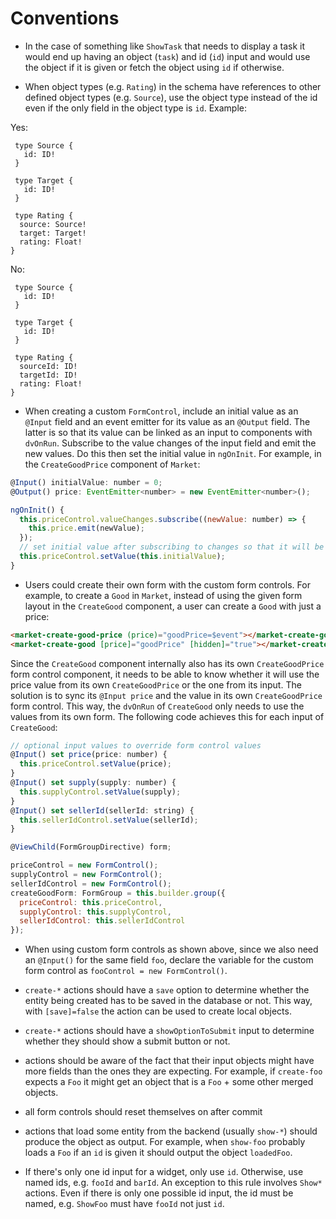 Conventions
===========

- In the case of something like `ShowTask` that needs to display a task it would
  end up having an object (`task`) and id (`id`) input and would use the object
  if it is given or fetch the object using `id` if otherwise.

- When object types (e.g. `Rating`) in the schema have references to other
  defined object types (e.g. `Source`), use the object type instead of the id
  even if the only field in the object type is `id`. Example:

Yes:
```
 type Source {
   id: ID!
 }
 
 type Target {
   id: ID!
 }
 
 type Rating {
  source: Source!
  target: Target!
  rating: Float!
}
```
 No:
```
 type Source {
   id: ID!
 }
 
 type Target {
   id: ID!
 }
 
 type Rating {
  sourceId: ID!
  targetId: ID!
  rating: Float!
}
 ```

- When creating a custom `FormControl`, include an initial value as an `@Input`
  field and an event emitter for its value as an `@Output` field. The latter is
  so that its value can be linked as an input to components with `dvOnRun`.
  Subscribe to the value changes of the input field and emit the new values.
  Do this then set the initial value in `ngOnInit`. For example, in the
  `CreateGoodPrice` component of `Market`:
```javascript
@Input() initialValue: number = 0;
@Output() price: EventEmitter<number> = new EventEmitter<number>();

ngOnInit() {
  this.priceControl.valueChanges.subscribe((newValue: number) => {
    this.price.emit(newValue);
  });
  // set initial value after subscribing to changes so that it will be emitted
  this.priceControl.setValue(this.initialValue);
}
```

- Users could create their own form with the custom form controls. For example,
  to create a `Good` in `Market`, instead of using the given form layout in the
  `CreateGood` component, a user can create a `Good` with just a price:
```html
<market-create-good-price (price)="goodPrice=$event"></market-create-good-price>
<market-create-good [price]="goodPrice" [hidden]="true"></market-create-good>
```
Since the `CreateGood` component internally also has its own `CreateGoodPrice`
form control component, it needs to be able to know whether it will use the
price value from its own `CreateGoodPrice` or the one from its input. The
solution is to sync its `@Input price` and the value in its own
`CreateGoodPrice` form control. This way, the `dvOnRun` of `CreateGood` only
needs to use the values from its own form. The following code achieves this for
each input of `CreateGood`:
```javascript
// optional input values to override form control values
@Input() set price(price: number) {
  this.priceControl.setValue(price);
}
@Input() set supply(supply: number) {
  this.supplyControl.setValue(supply);
}
@Input() set sellerId(sellerId: string) {
  this.sellerIdControl.setValue(sellerId);
}

@ViewChild(FormGroupDirective) form;

priceControl = new FormControl();
supplyControl = new FormControl();
sellerIdControl = new FormControl();
createGoodForm: FormGroup = this.builder.group({
  priceControl: this.priceControl,
  supplyControl: this.supplyControl,
  sellerIdControl: this.sellerIdControl
});
```

- When using custom form controls as shown above, since we also need an
  `@Input()` for the same field `foo`, declare the variable for the custom form
  control as `fooControl = new FormControl()`.

- `create-*` actions should have a `save` option to determine whether the
  entity being created has to be saved in the database or not. This way, with
  `[save]=false` the action can be used to create local objects.

- `create-*` actions should have a `showOptionToSubmit` input to determine
  whether they should show a submit button or not.

- actions should be aware of the fact that their input objects might have more
  fields than the ones they are expecting. For example, if `create-foo`
  expects a `Foo` it might get an object that is a `Foo` + some other
  merged objects.

- all form controls should reset themselves on after commit

- actions that load some entity from the backend (usually `show-*`) should
  produce the object as output. For example, when `show-foo` probably loads a
  `Foo` if an `id` is given it should output the object `loadedFoo`.

- If there's only one id input for a widget, only use `id`. Otherwise, use named ids, e.g. `fooId` and `barId`. An exception to this rule involves `Show*` 
actions. Even if there is only one possible id input, the id must be named, e.g. `ShowFoo` must have `fooId` not just `id`.
